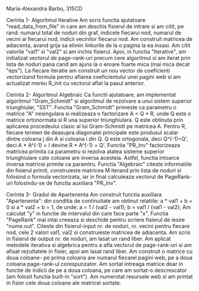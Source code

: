 Maria-Alexandra Barbu, 315CD 

Cerinta 1- Algoritmul Iterative 
    Am scris functia ajutatoare "read_data_from_file" in care am deschis 
fisierul de intrare si am citit, pe rand: numarul total de noduri din graf,
indicele fiecarui nod, numarul de vecini ai fiecarui nod, indicii vecinilor
fiecarui nod. Am construit matricea de adiacenta, avand grija sa elimin 
linkurile de la o pagina la ea insasi. Am citit valorile "val1" si "val2" si 
am inchis fisierul. Apoi, in functia "Iterative", am initializat vectorul de
page-rank-uri precum cere algoritmul si am iterat prin lista de noduri pana
cand am ajuns la o eroare foarte mica (mai mica decat "eps"). La fiecare 
iteratie am construit un nou vector de coeficienti vectorizand formula pentru 
aflarea coeficientului unei pagini web si am actualizat mereu R_init cu 
vectorul aflat la pasul anterior. 

Cerinta 2- Algoritmul Algebraic
  Ca functii ajutatoare, am implementat algoritmul "Gram_Schmidt" si algoritmul 
de rezolvare a unui sistem superior triunghiular, "SST". Functia "Gram_Schmidt" 
primeste ca parametru o matrice "A" nesingulara si realizeaza o factorizare A = 
Q * R, unde Q este o matrice ortonormata si R una superior triunghiulara. Q 
este obtinuta prin aplicarea procedeului clasic al lui Gram-Schmidt pe matricea 
A. Pentru R, fiecare termen de deasupra diagonalei principale este produsul 
scalar dintre coloana j din A si coloana i din Q. Q este ortogonala, deci 
Q^(-1)=Q', deci A * A^(-1) = I devine R * A^(-1) = Q'. Functia "PR_Inv" 
factorizeaza matricea primita ca parametru si rezolva atatea sisteme superior 
triunghiulare cate coloane are inversa acesteia. Astfel, functia intoarce 
inversa matricei primite ca paramtru. Functia "Algebraic"  citeste informatiile 
din fisierul primit, construieste matricea M iterand prin lista de noduri si 
folosind o formula vectorizata, iar in final calculeaza vectorul de 
PageRank-uri folosindu-se de functia auxiliara "PR_Inv". 

Cerinta 3- Gradul de Apartenenta 
  Am construit functia auxiliara "Apartenenta": din conditia de continuitate 
am obtinut relatiile: 
 a * val1 + b = 0 si a * val2 + b = 1, de unde: 
  a = 1 / (val2 - val1);
  b = val1 / (val1 - val2);
Am calculat "y" in functie de intervalul din care face parte "x". Functia 
"PageRank" mai intai creeaza si deschide pentru scriere fisierul de iesire 
"nume.out". Citeste din fisierul-input nr. de noduri, nr. vecini pentru fiecare 
nod, cele 2 valori val1, val2 si construieste matricea de adiacenta. Am scris 
in fisierul de output nr. de noduri, am lasat un rand liber. Am aplicat 
metodele iterativa si algebrica pentru a afla vectorul de page-rank-uri si am
afisat rezultatele in fisier, apoi am lasat rand liber. Am construit o matrice 
cu doua coloane- pe prima coloana are numarul fiecarei pagini web, pe a doua 
coloana page-rank-ul corespunzator. Am sortat intreaga matrice doar in functie 
de indicii de pe a doua coloana, pe care am sortat-o descrescator (am folosit 
functia built-in "sort"). Am numerotat resursele web si am printat in fisier 
cele doua coloane ale matricei sortate.  
